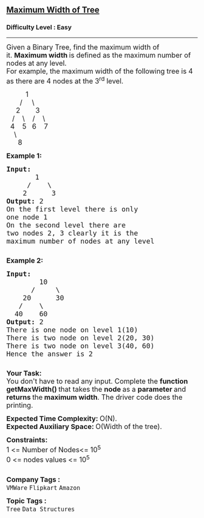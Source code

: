 <h2><a href="https://www.geeksforgeeks.org/problems/maximum-width-of-tree/1">Maximum Width of Tree</a></h2><h3>Difficulty Level : Easy</h3><hr><div class="problems_problem_content__Xm_eO"><p><span style="font-size:18px">Given a Binary Tree, find the maximum width of it.&nbsp;<strong>Maximum width </strong>is defined as the maximum number of nodes at any level.<br>
For example, the maximum width of the following tree is 4 as there are 4 nodes at the 3<sup>rd</sup> level.</span></p>

<p><span style="font-size:18px">&nbsp;&nbsp;&nbsp;&nbsp;&nbsp;&nbsp;&nbsp;&nbsp;&nbsp; 1<br>
&nbsp;&nbsp;&nbsp;&nbsp;&nbsp;&nbsp; /&nbsp;&nbsp;&nbsp;&nbsp; \<br>
&nbsp;&nbsp;&nbsp;&nbsp; 2&nbsp;&nbsp;&nbsp;&nbsp;&nbsp;&nbsp;&nbsp; 3<br>
&nbsp;&nbsp; /&nbsp;&nbsp;&nbsp; \ &nbsp;&nbsp; /&nbsp;&nbsp;&nbsp; \<br>
&nbsp; 4&nbsp;&nbsp;&nbsp; 5&nbsp;&nbsp; 6&nbsp;&nbsp;&nbsp; 7<br>
&nbsp;&nbsp;&nbsp; \<br>
&nbsp;&nbsp;&nbsp;&nbsp;&nbsp; 8</span></p>

<p><span style="font-size:18px"><strong>Example 1:</strong></span></p>

<pre><span style="font-size:18px"><strong>Input:
</strong>&nbsp;&nbsp;&nbsp;&nbsp;&nbsp;&nbsp;&nbsp;1
 &nbsp;&nbsp;&nbsp; /&nbsp;&nbsp;&nbsp;&nbsp;\
 &nbsp; &nbsp;2&nbsp; &nbsp; &nbsp;&nbsp;3
<strong>Output: </strong>2
On the first level there is only
one node 1
On the second level there are
two nodes 2, 3 clearly it is the 
maximum number of nodes at any level</span>

</pre>

<p><span style="font-size:18px"><strong>Example 2:</strong></span></p>

<pre><span style="font-size:18px"><strong>Input:
</strong>&nbsp;&nbsp;&nbsp;&nbsp;&nbsp;&nbsp;&nbsp; 10
 &nbsp;&nbsp;&nbsp;&nbsp; /&nbsp;&nbsp;&nbsp;&nbsp; \
&nbsp;&nbsp;&nbsp;&nbsp;20&nbsp;&nbsp;&nbsp;&nbsp;&nbsp; 30
 &nbsp; /&nbsp;&nbsp;&nbsp;&nbsp;\
 &nbsp;40&nbsp;&nbsp;&nbsp; 60
<strong>Output: </strong>2
There is one node on level 1(10)
There is two node on level 2(20, 30)
There is two node on level 3(40, 60)
Hence the answer is 2
</span>
</pre>

<p><strong><span style="font-size:18px">Your Task:</span></strong><br>
<span style="font-size:18px">You don't have to read any input. Complete the <strong>function getMaxWidth()&nbsp;</strong>that takes the&nbsp;<strong>node </strong>as a&nbsp;<strong>parameter </strong>and <strong>returns </strong>the<strong> maximum width</strong>. The driver code does the printing.</span></p>

<p><span style="font-size:18px"><strong>Expected Time Complexity:&nbsp;</strong>O(N).<br>
<strong>Expected Auxiliary Space:&nbsp;</strong>O(Width of the tree).</span></p>

<p><span style="font-size:18px"><strong>Constraints:</strong><br>
1 &lt;= Number of Nodes&lt;= 10<sup>5</sup><br>
0 &lt;= nodes values &lt;= 10<sup>5</sup></span><br>
&nbsp;</p>
</div><p><span style=font-size:18px><strong>Company Tags : </strong><br><code>VMWare</code>&nbsp;<code>Flipkart</code>&nbsp;<code>Amazon</code>&nbsp;<br><p><span style=font-size:18px><strong>Topic Tags : </strong><br><code>Tree</code>&nbsp;<code>Data Structures</code>&nbsp;